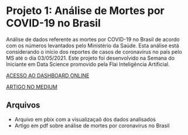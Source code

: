 # Projeto 1: Análise de Mortes por COVID-19 no Brasil

Análise de dados referente as mortes por COVID-19 no Brasil de acordo com os números levantados pelo Ministério da Saúde. Esta análise está considerando o início dos reportes de casos de coronavírus no país pelo MS até o dia 03/05/2021. Este projeto foi desenvolvido na Semana do Iniciante em Data Science promovido pela Flai Inteligência Artificial.

[ACESSO AO DASHBOARD ONLINE](https://app.powerbi.com/view?r=eyJrIjoiYzZkNmUzOTEtOTFkNi00NjQ5LTg1NWYtMDJlN2M2MjA0MjI4IiwidCI6ImNhMGRiYTRiLTRlYTktNGVkNS04ODMwLTUzNzk5MzkwZWMzNSJ9)

[ARTIGO NO MEDIUM](https://theresarocha.medium.com/an%C3%A1lise-de-mortes-por-covid-19-no-brasil-98d9e3f14f44)

## Arquivos

- Arquivo em pbix com a visualizaçaõ dos dados analisados 
- Artigo em pdf sobre análise de mortes por coronavírus no Brasil
